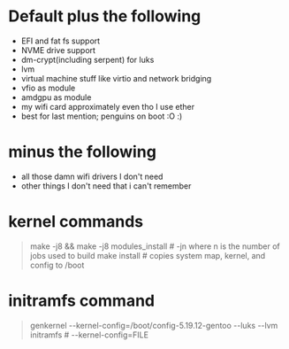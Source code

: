 # Default plus the following
- EFI and fat fs support
- NVME drive support
- dm-crypt(including serpent) for luks
- lvm
- virtual machine stuff like virtio and network bridging
- vfio as module
- amdgpu as module
- my wifi card approximately even tho I use ether
- best for last mention; penguins on boot :O :)

# minus the following
- all those damn wifi drivers I don't need
- other things I don't need that i can't remember

# kernel commands
> make -j8 && make -j8 modules_install # -jn where n is the number of jobs used to build
> make install # copies system map, kernel, and config to /boot

# initramfs command
> genkernel --kernel-config=/boot/config-5.19.12-gentoo --luks --lvm initramfs # --kernel-config=FILE
